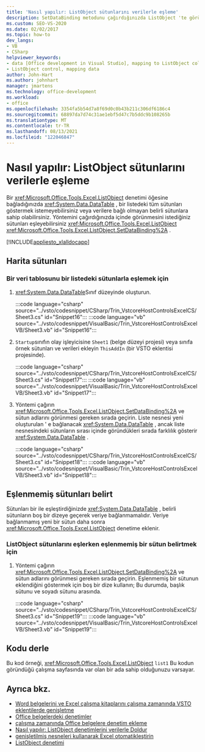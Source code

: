 ```yaml
---
title: 'Nasıl yapılır: ListObject sütunlarını verilerle eşleme'
description: SetDataBinding metodunu çağırdığınızda ListObject 'te görünmesini istediğiniz sütunları nasıl eşleyeceğinizi öğrenin.
ms.custom: SEO-VS-2020
ms.date: 02/02/2017
ms.topic: how-to
dev_langs:
- VB
- CSharp
helpviewer_keywords:
- data [Office development in Visual Studio], mapping to ListObject column
- ListObject control, mapping data
author: John-Hart
ms.author: johnhart
manager: jmartens
ms.technology: office-development
ms.workload:
- office
ms.openlocfilehash: 3354fa5b54d7a8f69d0c0b43b211c306df6186c4
ms.sourcegitcommit: 68897da7d74c31ae1ebf5d47c7b5ddc9b108265b
ms.translationtype: MT
ms.contentlocale: tr-TR
ms.lasthandoff: 08/13/2021
ms.locfileid: "122046847"
---
```

# <a name="how-to-map-listobject-columns-to-data"></a>Nasıl yapılır: ListObject sütunlarını verilerle eşleme
  Bir <xref:Microsoft.Office.Tools.Excel.ListObject> denetimi öğesine bağladığınızda <xref:System.Data.DataTable> , bir listedeki tüm sütunları göstermek istemeyebilirsiniz veya verilere bağlı olmayan belirli sütunlara sahip olabilirsiniz. Yöntemini çağırdığınızda içinde görünmesini istediğiniz sütunları eşleyebilirsiniz <xref:Microsoft.Office.Tools.Excel.ListObject> <xref:Microsoft.Office.Tools.Excel.ListObject.SetDataBinding%2A> .

 [!INCLUDE[appliesto_xlalldocapp](../vsto/includes/appliesto-xlalldocapp-md.md)]

## <a name="map-columns"></a>Harita sütunları

### <a name="to-map-a-data-table-to-columns-in-a-list"></a>Bir veri tablosunu bir listedeki sütunlarla eşlemek için

1. <xref:System.Data.DataTable>Sınıf düzeyinde oluşturun.

     :::code language="csharp" source="../vsto/codesnippet/CSharp/Trin_VstcoreHostControlsExcelCS/Sheet3.cs" id="Snippet16":::
     :::code language="vb" source="../vsto/codesnippet/VisualBasic/Trin_VstcoreHostControlsExcelVB/Sheet3.vb" id="Snippet16":::

2. `Startup`sınıfın olay işleyicisine `Sheet1` (belge düzeyi projesi) veya sınıfa örnek sütunları ve verileri ekleyin `ThisAddIn` (bir VSTO eklentisi projesinde).

     :::code language="csharp" source="../vsto/codesnippet/CSharp/Trin_VstcoreHostControlsExcelCS/Sheet3.cs" id="Snippet17":::
     :::code language="vb" source="../vsto/codesnippet/VisualBasic/Trin_VstcoreHostControlsExcelVB/Sheet3.vb" id="Snippet17":::

3. Yöntemi çağırın <xref:Microsoft.Office.Tools.Excel.ListObject.SetDataBinding%2A> ve sütun adlarını görünmesi gereken sırada geçirin. Liste nesnesi yeni oluşturulan ' e bağlanacak <xref:System.Data.DataTable> , ancak liste nesnesindeki sütunların sırası içinde göründükleri sırada farklılık gösterir <xref:System.Data.DataTable> .

     :::code language="csharp" source="../vsto/codesnippet/CSharp/Trin_VstcoreHostControlsExcelCS/Sheet3.cs" id="Snippet18":::
     :::code language="vb" source="../vsto/codesnippet/VisualBasic/Trin_VstcoreHostControlsExcelVB/Sheet3.vb" id="Snippet18":::

## <a name="specify-unmapped-columns"></a>Eşlenmemiş sütunları belirt
 Sütunları bir ile eşleştirdiğinizde <xref:System.Data.DataTable> , belirli sütunların boş bir dizeye geçerek veriye bağlanmamalıdır. Veriye bağlanmamış yeni bir sütun daha sonra <xref:Microsoft.Office.Tools.Excel.ListObject> denetime eklenir.

### <a name="to-specify-an-unmapped-column-when-mapping-listobject-columns"></a>ListObject sütunlarını eşlerken eşlenmemiş bir sütun belirtmek için

1. Yöntemi çağırın <xref:Microsoft.Office.Tools.Excel.ListObject.SetDataBinding%2A> ve sütun adlarını görünmesi gereken sırada geçirin. Eşlenmemiş bir sütunun eklendiğini göstermek için boş bir dize kullanın; Bu durumda, başlık sütunu ve soyadı sütunu arasında.

     :::code language="csharp" source="../vsto/codesnippet/CSharp/Trin_VstcoreHostControlsExcelCS/Sheet3.cs" id="Snippet19":::
     :::code language="vb" source="../vsto/codesnippet/VisualBasic/Trin_VstcoreHostControlsExcelVB/Sheet3.vb" id="Snippet19":::

## <a name="compile-the-code"></a>Kodu derle
 Bu kod örneği, <xref:Microsoft.Office.Tools.Excel.ListObject> `list1` Bu kodun göründüğü çalışma sayfasında var olan bir ada sahip olduğunuzu varsayar.

## <a name="see-also"></a>Ayrıca bkz.
- [Word belgelerini ve Excel çalışma kitaplarını çalışma zamanında VSTO eklentilerde genişletme](../vsto/extending-word-documents-and-excel-workbooks-in-vsto-add-ins-at-run-time.md)
- [Office belgelerdeki denetimler](../vsto/controls-on-office-documents.md)
- [çalışma zamanında Office belgelere denetim ekleme](../vsto/adding-controls-to-office-documents-at-run-time.md)
- [Nasıl yapılır: ListObject denetimlerini verilerle Doldur](../vsto/how-to-fill-listobject-controls-with-data.md)
- [genişletilmiş nesneleri kullanarak Excel otomatikleştirin](../vsto/automating-excel-by-using-extended-objects.md)
- [ListObject denetimi](../vsto/listobject-control.md)
